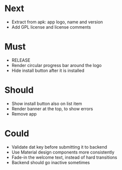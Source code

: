 # Next

- Extract from apk: app logo, name and version
- Add GPL license and license comments

# Must

- RELEASE
- Render circular progress bar around the logo
- Hide install button after it is installed

# Should

- Show install button also on list item
- Render banner at the top, to show errors
- Remove app

# Could

- Validate dat key before submitting it to backend
- Use Material design components more consistently
- Fade-in the welcome text, instead of hard transitions
- Backend should go inactive sometimes